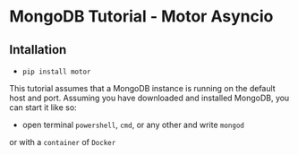 # MongoDB Tutorial - Motor Asyncio

## Intallation  

* `pip install motor`

This tutorial assumes that a MongoDB instance is running on the default host and port. Assuming you have downloaded and installed MongoDB, you can start it like so:
* open terminal `powershell`, `cmd`, or any other and write `mongod` 

or with a `container` of `Docker`